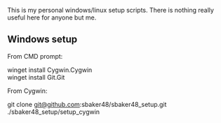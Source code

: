 This is my personal windows/linux setup scripts. There is nothing really useful here for anyone but me.

Windows setup
--------------------------------------------------
From CMD prompt:

winget install Cygwin.Cygwin  
winget install Git.Git  

From Cygwin:

git clone git@github.com:sbaker48/sbaker48_setup.git  
./sbaker48_setup/setup_cygwin  
